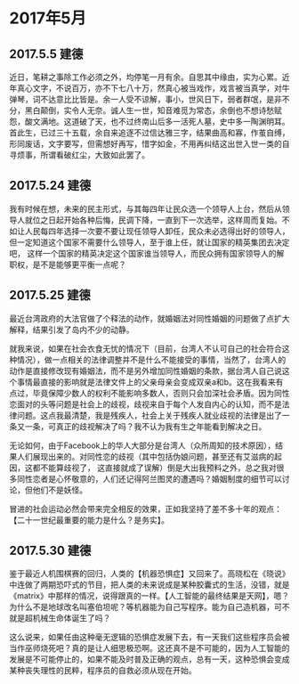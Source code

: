 # 2017年5月

## 2017.5.5 建德

近日，笔耕之事除工作必须之外，均停笔一月有余。自思其中缘由，实为心累。近年真心文字，不说百万，亦不下七八十万，然真心被当戏作，戏言被当真学，对牛弹琴，词不达意比比皆是。余一人受不谅解，事小，世风日下，弱者群氓，是非不分，黑白颠倒，实令人无奈。诚人生一世，知音难觅为常态，余倒也不想诗愁赋怨，酸文满地。这道破了天，也不过终南山后多一活死人墓，史中多一陶渊明耳。首此生，已过三十五载，余自来追逐不过信达雅三字，结果曲高和寡，作茧自缚，形同废话，文字要写，但需想好再写，惜字如金，不用再纠结这出世入世一类的自寻烦事，所谓看破红尘，大致如此罢了。

## 2017.5.24 建德

我有时候在想，未来的民主形式，与其每四年让民众选一个领导人上台，然后从领导人就位之日起开始各种后悔，民调下降，一直到下一次选举，这样周而复始。不如让人民每四年选择一次要不要让现任领导人卸任，民众未必选得出好的领导人，但一定知道这个国家不需要什么领导人，至于谁上任，就让国家的精英集团去决定吧，
这样一个国家的精英决定这个国家谁当领导人，而民众拥有国家领导人的解职权，是不是能够更平衡一点呢？

## 2017.5.25 建德

最近台湾政府的大法官做了个释法的动作，就婚姻法对同性婚姻的问题做了点扩大解释，结果引发了岛内不少的动静。

就我来说，如果在社会衣食无忧的情况下（目前，台湾人不认可自己的社会符合这种情况），做一点相关的法律调整并不是什么不能接受的事情，当然了，台湾人的动作是直接修改现有婚姻法，而不是另外增加同性婚姻的条款，据台湾人自己说这个事情最直接的影响就是法律文件上的父亲母亲会变成双亲a和b。这在我看来有点过，毕竟保障少数人的权利不能影响多数人，否则只会加深社会矛盾。因为同性恋面对的头等问题是社会上的歧视，歧视来自于每个人发自内心的认知，而不是法律问题。这点我最清楚，我是残疾人，社会上关于残疾人就业歧视的法律是出了一条又一条，可真正的歧视解决了吗？我不认为我有生之年能看到解决之日。

无论如何，由于Facebook上的华人大部分是台湾人（众所周知的技术原因），结果人们展现出来的。对同性恋的歧视（其中包括伪娘问题，甚至还有艾滋病的起因，这都不能算歧视了， 这直接就成了误解）倒是大出我预料之外，总之我对很多同性恋者是心怀敬意的，人们还记得阿兰图灵的遭遇吗？婚姻制度的细节可以讨论，但他们不是妖怪。

冒进的社会运动必然会带来完全相反的效果，正如我坚持了差不多十年的观点：【二十一世纪最重要的能力是什么？是务实】。

## 2017.5.30 建德

鉴于最近人机围棋赛的回归，人类的【机器恐惧症】又回来了。高晓松在《晓说》中连做了两期恐吓式的节目，把人类的未来说成是某种胶囊式的生活，没错，就是《matrix》中那样的情况，说得跟真的一样。【人工智能的最终结果是天网】，嗯？为什么不是地球改名叫塞伯坦呢？等机器能为自己写程序。能为自己造机器，可不就是超机械生命体诞生了吗？

这么说来，如果任由这种毫无逻辑的恐惧症发展下去，有一天我们这些程序员会被当作巫师烧死吧？真的是让人细思极恐啊。这还真不是不可能的，因为人工智能的发展是不可能停止的，如果不能及时普及正确的观点，总有一天，这种恐惧会变成某种丧失理性的民粹，程序员的自救必须从现在开始。
